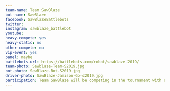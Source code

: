```yaml
---
team-name: Team SawBlaze
bot-name: SawBlaze
facebook: SawBlazeBattlebots
twitter:
instagram: sawblaze_battlebot
youtube:
heavy-compete: yes
heavy-static: no
other-compete: no
vip-event: yes
panel: maybe
battlebots-url: https://battlebots.com/robot/sawblaze-2019/
team-photo: Sawblaze-Team-S2019.jpg
bot-photo: SawBlaze-Bot-S2019.jpg
driver-photo: SawBlaze-Jamison-Go-s2019.jpg
participation: Team SawBlaze will be competing in the tournament with a fun-sized bot, and participating on a panel discussion.
---
```

